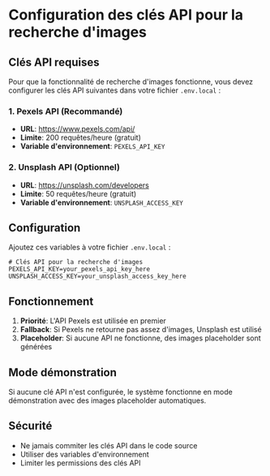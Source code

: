 # Configuration des clés API pour la recherche d'images

## Clés API requises

Pour que la fonctionnalité de recherche d'images fonctionne, vous devez configurer les clés API suivantes dans votre fichier `.env.local` :

### 1. Pexels API (Recommandé)
- **URL**: https://www.pexels.com/api/
- **Limite**: 200 requêtes/heure (gratuit)
- **Variable d'environnement**: `PEXELS_API_KEY`

### 2. Unsplash API (Optionnel)
- **URL**: https://unsplash.com/developers
- **Limite**: 50 requêtes/heure (gratuit)
- **Variable d'environnement**: `UNSPLASH_ACCESS_KEY`

## Configuration

Ajoutez ces variables à votre fichier `.env.local` :

```env
# Clés API pour la recherche d'images
PEXELS_API_KEY=your_pexels_api_key_here
UNSPLASH_ACCESS_KEY=your_unsplash_access_key_here
```

## Fonctionnement

1. **Priorité**: L'API Pexels est utilisée en premier
2. **Fallback**: Si Pexels ne retourne pas assez d'images, Unsplash est utilisé
3. **Placeholder**: Si aucune API ne fonctionne, des images placeholder sont générées

## Mode démonstration

Si aucune clé API n'est configurée, le système fonctionne en mode démonstration avec des images placeholder automatiques.

## Sécurité

- Ne jamais commiter les clés API dans le code source
- Utiliser des variables d'environnement
- Limiter les permissions des clés API
